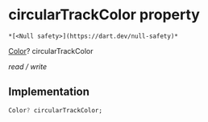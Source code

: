 


# circularTrackColor property




    *[<Null safety>](https://dart.dev/null-safety)*


[Color](https://api.flutter.dev/flutter/dart-ui/Color-class.html)? circularTrackColor
  
_read / write_






## Implementation

```dart
Color? circularTrackColor;


```







